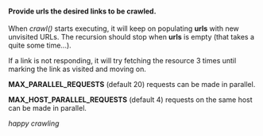 #### Provide **urls** the desired links to be crawled.

When *crawl()* starts executing, it will keep on populating **urls** with new unvisited URLs. The recursion should stop when **urls** is empty (that takes a quite some time...).

If a link is not responding, it will try fetching the resource 3 times until marking the link as visited and moving on.

**MAX_PARALLEL_REQUESTS** (default 20) requests can be made in parallel.

**MAX_HOST_PARALLEL_REQUESTS** (default 4) requests on the same host can be made in parallel.

*happy crawling*